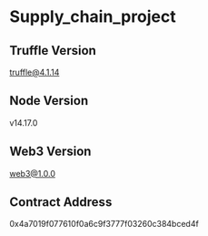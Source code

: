 # Supply_chain_project

## Truffle Version
truffle@4.1.14

## Node Version
v14.17.0

## Web3 Version
web3@1.0.0

## Contract Address
0x4a7019f077610f0a6c9f3777f03260c384bced4f
